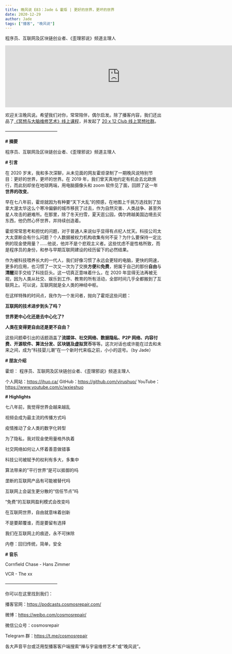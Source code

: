 ```yaml
---
title: 晚风说 E83：Jade & 霍炬 | 更好的世界，更坏的世界
date: 2020-12-29
author: Jade
tags: ["播客", "晚风说"]
---
```


程序员、互联网及区块链创业者、《歪理邪说》频道主理人

<!--more-->

<iframe src="https://player.fireside.fm/v2/trfV16OE+3GStmYuY?theme=light" width="740" height="200" frameborder="0" scrolling="no"></iframe>

欢迎关注晚风说。希望我们对你，常常陪伴，偶尔启发。除了播客内容，我们还出品了[《冥想与大脑维修艺术》线上课程](https://mp.weixin.qq.com/s?__biz=MzA5Nzk4MDMxMg==&mid=2247484680&idx=1&sn=2a5b8f1e1f1c1e6820adf5cc95d997fe&chksm=9099dfffa7ee56e9408aa248731e3e3e502c984ca1e577decc28d66d458f2e93a600dc6d6b40&scene=21#wechat_redirect)，并发起了 [20 x 12 Club 线上冥想社群](https://mp.weixin.qq.com/s?__biz=MzA5Nzk4MDMxMg==&mid=2247484834&idx=1&sn=ebd2c537b12e63baef2e9eaac505c26b&chksm=9099df55a7ee5643ab84485931d52082bbb2a6ee7078bdd536faf2cbbcb7bb22783aeaf13d4b&scene=21#wechat_redirect)。

————————————

**# 摘要**

程序员、互联网及区块链创业者、《歪理邪说》频道主理人

**# 引言**

在 2020 岁末，我和多次深聊，从未见面的网友霍炬录制了一期晚风说特别节目：更好的世界，更坏的世界。在 2019 年，我们曾天真地约定有机会去北欧旅行，而此刻却坐在地球两端，用电脑摄像头和 zoom 软件见了面，回顾了这一年**世界的改变**。

早在七八年前，霍炬就因为有种要“天下大乱”的预感，在地图上千挑万选找到了加拿大渥太华这么个寒冷偏僻的城市移民了过去，作为自然灾害、人类战争、甚至外星人攻击的避难所。在那里，除了冬天扫雪，夏天逛公园，偶尔跨越美国边境去买东西，他仍然心怀世界，并持续创造着。

霍炬常常思考和担忧的问题，对于普通人来说似乎显得有点杞人忧天。科技公司太大太垄断会有什么问题？个人数据被权力机构收集有何不妥？为什么要保持一定比例的现金使用量？……他说，他并不是个悲观主义者。这些忧虑不是性格所致，而是程序员的身份，和参与早期互联网建设的经历留下的必然结果。

作为被科技喂养长大的一代人，我们好像习惯了永远会更轻的电脑，更快的网速，更多的应用，也习惯了一次又一次为了交换**方便**和**免费**，把属于自己的那份**自由**与**清醒**双手交给了科技巨头。这一切真正意味着什么，在 2020 年显得无法再被无视，因为人类从社交、娱乐到工作、教育的所有活动，全部时间几乎全都搬到了互联网上。可以说，互联网就是全人类的神经中枢。

在这样特殊的时间点，我作为一个发问者，抛向了霍炬这些问题：

**互联网的技术进步到头了吗？**

**世界更中心化还是去中心化了?**

**人类在变得更自由还是更不自由？**

这些问题牵引出的话题涵盖了**流媒体、社交网络、数据隐私、P2P 网络、内容付费、开源软件、算法分发、区块链及虚拟货币**等等。这次对话也或许能在过去和未来之间，成为“科技婴儿潮”在一个新时代来临之前，小小的逗号。（by Jade）

**# 朋友介绍**

霍炬：
程序员、互联网及区块链创业者、《歪理邪说》频道主理人

个人网站：<https://jhuo.ca/>
GitHub：<https://github.com/virushuo/>
YouTube：<https://www.youtube.com/c/wxieshuo>

**# Highlights**

七八年前，我觉得世界会越来越乱

视频会成为最主流的传播方式吗

疫情推动了全人类的数字化转型

为了隐私，我对现金使用量格外执着

社交网络如何让人怀着善意做错事

科技公司被赋予的权利有多大，多集中

算法带来的”平行世界“是可以抵御的吗

垄断的互联网产品有可能被替代吗

互联网上会诞生更分散的“信任节点”吗

“免费”的互联网盈利模式会改变吗

在互联网世界，自由就意味着创新

不是要颠覆谁，而是要留有选择

我们在互联网上的痕迹，永不可抹除

内卷：回归传统，简单，安全

**# 音乐**

Cornfield Chase - Hans Zimmer

VCR - The xx

————————————

你可以在这里找到我们：

播客官网：https://podcasts.cosmosrepair.com/

微博：https://weibo.com/cosmosrepair/

微信公众号：cosmosrepair

Telegram 群：https://t.me/cosmosrepair

各大声音平台或泛用型播客客户端搜索“禅与宇宙维修艺术”或“晚风说”。